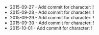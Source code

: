 - 2015-09-27 - Add commit for character: !
- 2015-09-28 - Add commit for character: !
- 2015-09-29 - Add commit for character: !
- 2015-09-30 - Add commit for character: !
- 2015-10-01 - Add commit for character: !
